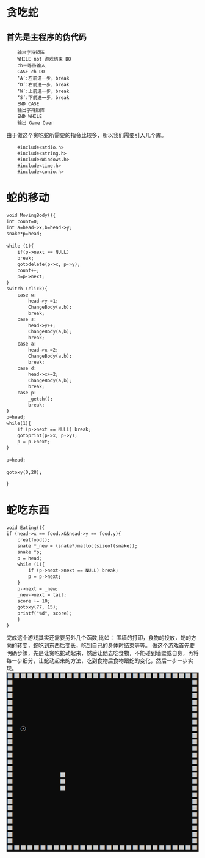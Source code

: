 # 贪吃蛇

## 首先是主程序的伪代码

        输出字符矩阵
        WHILE not 游戏结束 DO
        ch＝等待输入
        CASE ch DO
        ‘A’:左前进一步，break 
        ‘D’:右前进一步，break    
        ‘W’:上前进一步，break    
        ‘S’:下前进一步，break    
        END CASE
        输出字符矩阵
        END WHILE
        输出 Game Over

由于做这个贪吃蛇所需要的指令比较多，所以我们需要引入几个库。
        
        #include<stdio.h>
        #include<string.h>
        #include<Windows.h>
        #include<time.h>
        #include<conio.h>

 # 蛇的移动

    
    void MovingBody(){
	int count=0;
	int a=head->x,b=head->y;
	snake*p=head;

	while (1){
		if(p->next == NULL)
		break;
		gotodelete(p->x, p->y);
		count++;
		p=p->next;
	}
	switch (click){
		case w:
			head->y-=1;
			ChangeBody(a,b);
			break;
		case s:
			head->y++;
			ChangeBody(a,b);
			break;
		case a:
			head->x-=2;
			ChangeBody(a,b);
			break;
		case d:
			head->x+=2;
			ChangeBody(a,b);
			break;
		case p:
			_getch();
			break;
	}
	p=head;
	while(1){
		if (p->next == NULL) break;
		gotoprint(p->x, p->y);
		p = p->next;
	}
	
	p=head;
	 
	gotoxy(0,28);
	
}

# 蛇吃东西


    void Eating(){
	if (head->x == food.x&&head->y == food.y){
		creatfood();
		snake *_new = (snake*)malloc(sizeof(snake));
		snake *p;
		p = head;
		while (1){
			if (p->next->next == NULL) break;
			p = p->next;
		}
		p->next = _new;
		_new->next = tail;
		score += 10;
		gotoxy(77, 15);
		printf("%d", score);
	    }
    }


完成这个游戏其实还需要另外几个函数,比如：
围墙的打印，食物的投放，蛇的方向的转变，蛇吃到东西后变长，吃到自己的身体时结束等等。
做这个游戏首先要明确步骤，先是让贪吃蛇动起来，然后让他去吃食物，不能碰到墙壁或自身，再将每一步细分，让蛇动起来的方法，吃到食物后食物跟蛇的变化，然后一步一步实现。 
![](images/lab13.1.png)